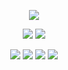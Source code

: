 <div align="center">

![](http://github-profile-summary-cards.vercel.app/api/cards/profile-details?username=osw0124&theme=github_dark)

![](http://github-profile-summary-cards.vercel.app/api/cards/repos-per-language?username=osw0124&theme=github_dark) ![](http://github-profile-summary-cards.vercel.app/api/cards/most-commit-language?username=osw0124&theme=github_dark)

<img src="https://img.shields.io/badge/-JavaScript-yellow"/> <img src="https://img.shields.io/badge/-nodeJS-brightgreen"/> <img src="https://img.shields.io/badge/-Fastify-lightgrey"/> <img src="https://img.shields.io/badge/-MySQL-blue"/>

</div>

